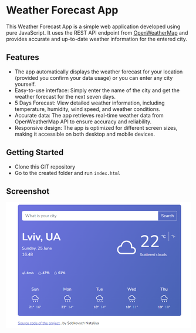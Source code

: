 # Weather Forecast App

This Weather Forecast App is a simple web application developed using pure JavaScript. It uses the REST API endpoint from [OpenWeatherMap](https://openweathermap.org/api) and provides accurate and up-to-date weather information for the entered city.


## Features

- The app automatically displays the weather forecast for your location (provided you confirm your data usage) or you can enter any city yourself.
- Easy-to-use interface: Simply enter the name of the city and get the weather forecast for the next seven days.
- 5 Days Forecast: View detailed weather information, including temperature, humidity, wind speed, and weather conditions.
- Accurate data: The app retrieves real-time weather data from OpenWeatherMap API to ensure accuracy and reliability.
- Responsive design: The app is optimized for different screen sizes, making it accessible on both desktop and mobile devices.

## Getting Started

* Clone this GIT repository
* Go to the created folder and run `index.html`

## Screenshot
![Screenshot of the Weather Forecast App](screenshot.png)
